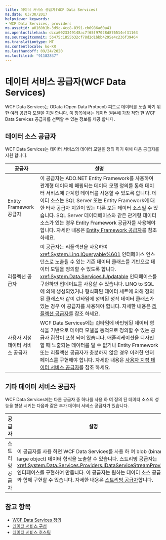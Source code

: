 ```yaml
---
title: 데이터 서비스 공급자(WCF Data Services)
ms.date: 03/30/2017
helpviewer_keywords:
- WCF Data Services, providers
ms.assetid: a0160b1b-3d9c-4cc8-8391-cb0986a60a41
ms.openlocfilehash: dcca6023349148ac7f65f97028d876514ef31163
ms.sourcegitcommit: 5b475c1855b32cf78d2d1bbb4295e4c236f39464
ms.translationtype: MT
ms.contentlocale: ko-KR
ms.lasthandoff: 09/24/2020
ms.locfileid: "91182837"
---
```

# <a name="data-services-providers-wcf-data-services"></a>데이터 서비스 공급자(WCF Data Services)

WCF Data Services는 OData (Open Data Protocol) 피드로 데이터를 노출 하기 위한 여러 공급자 모델을 지원 합니다. 이 항목에서는 데이터 원본에 가장 적합 한 WCF Data Services 공급자를 선택할 수 있는 정보를 제공 합니다.  
  
## <a name="data-source-providers"></a>데이터 소스 공급자  

 WCF Data Services는 데이터 서비스의 데이터 모델을 정의 하기 위해 다음 공급자를 지원 합니다.  
  
|공급자|설명|  
|--------------|-----------------|  
|Entity Framework 공급자|이 공급자는 ADO.NET Entity Framework를 사용하여 관계형 데이터에 매핑되는 데이터 모델 정의를 통해 데이터 서비스에 관계형 데이터를 사용할 수 있도록 합니다. 데이터 소스는 SQL Server 또는 Entity Framework에 대한 타사 공급자 지원이 있는 다른 모든 데이터 소스일 수 있습니다. SQL Server 데이터베이스와 같은 관계형 데이터 소스가 있는 경우 Entity Framework 공급자를 사용해야 합니다. 자세한 내용은 [Entity Framework 공급자](entity-framework-provider-wcf-data-services.md)를 참조 하세요.|  
|리플렉션 공급자|이 공급자는 리플렉션을 사용하여 <xref:System.Linq.IQueryable%601> 인터페이스 인스턴스로 노출될 수 있는 기존 데이터 클래스를 기반으로 데이터 모델을 정의할 수 있도록 합니다. <xref:System.Data.Services.IUpdatable> 인터페이스를 구현하면 업데이트를 사용할 수 있습니다. LINQ to SQL에 의해 생성되었거나 형식화된 데이터 세트에 의해 정의된 클래스와 같이 런타임에 정의된 정적 데이터 클래스가 있는 경우 이 공급자를 사용해야 합니다. 자세한 내용은 [리플렉션 공급자](reflection-provider-wcf-data-services.md)를 참조 하세요.|  
|사용자 지정 데이터 서비스 공급자|WCF Data Services에는 런타임에 바인딩된 데이터 형식을 기반으로 데이터 모델을 동적으로 정의할 수 있는 공급자 집합이 포함 되어 있습니다. 애플리케이션을 디자인할 때 노출되는 데이터를 알 수 없거나 Entity Framework 또는 리플렉션 공급자가 충분하지 않은 경우 이러한 인터페이스를 구현해야 합니다. 자세한 내용은 [사용자 지정 데이터 서비스 공급자](custom-data-service-providers-wcf-data-services.md)를 참조 하세요.|  
  
## <a name="other-data-service-providers"></a>기타 데이터 서비스 공급자  

 WCF Data Services에는 다른 공급자 중 하나를 사용 하 여 정의 된 데이터 소스의 성능을 향상 시키는 다음과 같은 추가 데이터 서비스 공급자가 있습니다.  
  
|공급자|설명|  
|--------------|-----------------|  
|스트리밍 공급자|이 공급자를 사용 하면 WCF Data Services를 사용 하 여 blob (binary large object) 데이터 형식을 노출할 수 있습니다. 스트리밍 공급자는 <xref:System.Data.Services.Providers.IDataServiceStreamProvider> 인터페이스를 구현하여 만듭니다. 이 공급자는 원하는 데이터 소스 공급자와 함께 구현할 수 있습니다. 자세한 내용은 [스트리밍 공급자](streaming-provider-wcf-data-services.md)합니다.|  
  
## <a name="see-also"></a>참고 항목

- [WCF Data Services 정의](defining-wcf-data-services.md)
- [데이터 서비스 구성](configuring-the-data-service-wcf-data-services.md)
- [데이터 서비스 호스팅](hosting-the-data-service-wcf-data-services.md)
